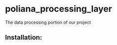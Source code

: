 poliana_processing_layer
========================

The data processing portion of our project

<h2>Installation:</h2>

